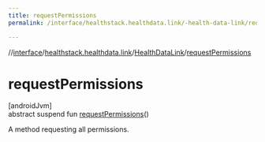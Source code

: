 ```yaml
---
title: requestPermissions
permalink: /interface/healthstack.healthdata.link/-health-data-link/request-permissions.html

---
```

//[interface](/hl_interface.html)/[healthstack.healthdata.link](../index.html)/[HealthDataLink](index.html)/[requestPermissions](request-permissions.html)



# requestPermissions



[androidJvm]\
abstract suspend fun [requestPermissions](request-permissions.html)()



A method requesting all permissions.





